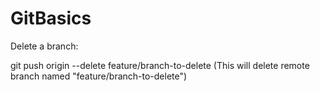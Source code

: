 # GitBasics

Delete a branch:

git push origin --delete feature/branch-to-delete (This will delete remote branch named "feature/branch-to-delete")
